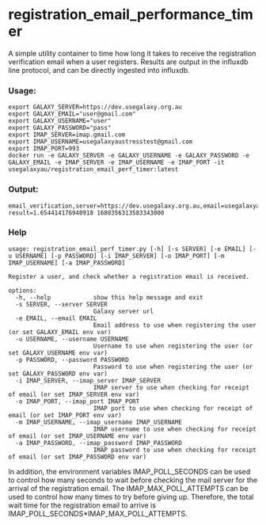 # registration_email_performance_timer

A simple utility container to time how long it takes to receive the registration verification email when a user registers.
Results are output in the influxdb line protocol, and can be directly ingested into influxdb.

### Usage:

```
export GALAXY_SERVER=https://dev.usegalaxy.org.au
export GALAXY_EMAIL="user@gmail.com"
export GALAXY_USERNAME="user"
export GALAXY_PASSWORD="pass"
export IMAP_SERVER=imap.gmail.com
export IMAP_USERNAME=usegalaxyaustresstest@gmail.com
export IMAP_PORT=993
docker run -e GALAXY_SERVER -e GALAXY_USERNAME -e GALAXY_PASSWORD -e GALAXY_EMAIL -e IMAP_SERVER -e IMAP_USERNAME -e IMAP_PORT -it usegalaxyau/registration_email_perf_timer:latest
```

### Output:

```
email_verification,server=https://dev.usegalaxy.org.au,email=usegalaxyaustresstest+test10@gmail.com,status=success result=1.654414176940918 1680356313583343000
```

### Help
```
usage: registration_email_perf_timer.py [-h] [-s SERVER] [-e EMAIL] [-u USERNAME] [-p PASSWORD] [-i IMAP_SERVER] [-o IMAP_PORT] [-m IMAP_USERNAME] [-a IMAP_PASSWORD]

Register a user, and check whether a registration email is received.

options:
  -h, --help            show this help message and exit
  -s SERVER, --server SERVER
                        Galaxy server url
  -e EMAIL, --email EMAIL
                        Email address to use when registering the user (or set GALAXY_EMAIL env var)
  -u USERNAME, --username USERNAME
                        Username to use when registering the user (or set GALAXY_USERNAME env var)
  -p PASSWORD, --password PASSWORD
                        Password to use when registering the user (or set GALAXY_PASSWORD env var)
  -i IMAP_SERVER, --imap_server IMAP_SERVER
                        IMAP server to use when checking for receipt of email (or set IMAP_SERVER env var)
  -o IMAP_PORT, --imap_port IMAP_PORT
                        IMAP port to use when checking for receipt of email (or set IMAP_PORT env var)
  -m IMAP_USERNAME, --imap_username IMAP_USERNAME
                        IMAP username to use when checking for receipt of email (or set IMAP_USERNAME env var)
  -a IMAP_PASSWORD, --imap_password IMAP_PASSWORD
                        IMAP password to use when checking for receipt of email (or set IMAP_PASSWORD env var)
```

In addition, the environment variables IMAP_POLL_SECONDS can be used to control how many seconds to wait before checking the mail server
for the arrival of the registration email. The IMAP_MAX_POLL_ATTEMPTS can be used to control how many times to try before giving up.
Therefore, the total wait time for the registration email to arrive is IMAP_POLL_SECONDS*IMAP_MAX_POLL_ATTEMPTS.
